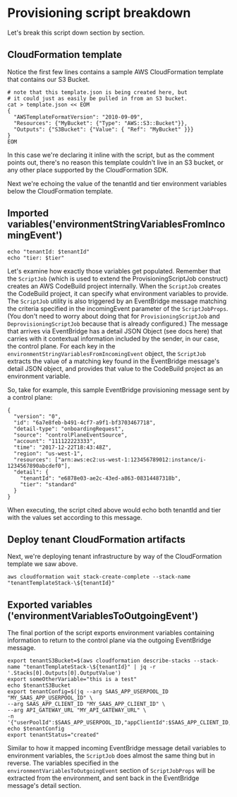 # Provisioning script breakdown

Let's break this script down section by section.

## CloudFormation template[​](#cloudformation-template "Direct link to CloudFormation template")

Notice the first few lines contains a sample AWS CloudFormation template that contains our S3 Bucket.

```
# note that this template.json is being created here, but
# it could just as easily be pulled in from an S3 bucket.
cat > template.json << EOM
{
  "AWSTemplateFormatVersion": "2010-09-09",
  "Resources": {"MyBucket": {"Type": "AWS::S3::Bucket"}},
  "Outputs": {"S3Bucket": {"Value": { "Ref": "MyBucket" }}}
}
EOM
```

In this case we're declaring it inline with the script, but as the comment points out, there's no reason this template couldn't live in an S3 bucket, or any other place supported by the CloudFormation SDK.

Next we're echoing the value of the tenantId and tier environment variables below the CloudFormation template.

## Imported variables('environmentStringVariablesFromIncomingEvent')[​](#imported-variablesenvironmentstringvariablesfromincomingevent "Direct link to Imported variables('environmentStringVariablesFromIncomingEvent')")

```
echo "tenantId: $tenantId"
echo "tier: $tier"
```

Let's examine how exactly those variables get populated. Remember that the `ScriptJob` (which is used to extend the ProvisioningScriptJob construct) creates an AWS CodeBuild project internally. When the `ScriptJob` creates the CodeBuild project, it can specify what environment variables to provide. The `ScriptJob` utility is also triggered by an EventBridge message matching the criteria specified in the incomingEvent parameter of the `ScriptJobProps`. (You don't need to worry about doing that for `ProvisioningScriptJob` and `DeprovisioningScriptJob` because that is already configured.) The message that arrives via EventBridge has a detail JSON Object (see docs here) that carries with it contextual information included by the sender, in our case, the control plane. For each key in the `environmentStringVariablesFromIncomingEvent` object, the `ScriptJob` extracts the value of a matching key found in the EventBridge message's detail JSON object, and provides that value to the CodeBuild project as an environment variable.

So, take for example, this sample EventBridge provisioning message sent by a control plane:

```
{
  "version": "0",
  "id": "6a7e8feb-b491-4cf7-a9f1-bf3703467718",
  "detail-type": "onboardingRequest",
  "source": "controlPlaneEventSource",
  "account": "111122223333",
  "time": "2017-12-22T18:43:48Z",
  "region": "us-west-1",
  "resources": ["arn:aws:ec2:us-west-1:123456789012:instance/i-1234567890abcdef0"],
  "detail": {
    "tenantId": "e6878e03-ae2c-43ed-a863-08314487318b",
    "tier": "standard"
  }
}
```

When executing, the script cited above would echo both tenantId and tier with the values set according to this message.

## Deploy tenant CloudFormation artifacts[​](#deploy-tenant-cloudformation-artifacts "Direct link to Deploy tenant CloudFormation artifacts")

Next, we're deploying tenant infrastructure by way of the CloudFormation template we saw above.

```
aws cloudformation wait stack-create-complete --stack-name "tenantTemplateStack-\${tenantId}"
```

## Exported variables ('environmentVariablesToOutgoingEvent')[​](#exported-variables-environmentvariablestooutgoingevent "Direct link to Exported variables ('environmentVariablesToOutgoingEvent')")

The final portion of the script exports environment variables containing information to return to the control plane via the outgoing EventBridge message.

```
export tenantS3Bucket=$(aws cloudformation describe-stacks --stack-name "tenantTemplateStack-\${tenantId}" | jq -r '.Stacks[0].Outputs[0].OutputValue')
export someOtherVariable="this is a test"
echo $tenantS3Bucket
export tenantConfig=$(jq --arg SAAS_APP_USERPOOL_ID "MY_SAAS_APP_USERPOOL_ID" \
--arg SAAS_APP_CLIENT_ID "MY_SAAS_APP_CLIENT_ID" \
--arg API_GATEWAY_URL "MY_API_GATEWAY_URL" \
-n '{"userPoolId":$SAAS_APP_USERPOOL_ID,"appClientId":$SAAS_APP_CLIENT_ID,"apiGatewayUrl":$API_GATEWAY_URL}')
echo $tenantConfig
export tenantStatus="created"
```

Similar to how it mapped incoming EventBridge message detail variables to environment variables, the `ScriptJob` does almost the same thing but in reverse. The variables specified in the `environmentVariablesToOutgoingEvent` section of `ScriptJobProps` will be extracted from the environment, and sent back in the EventBridge message's detail section.

